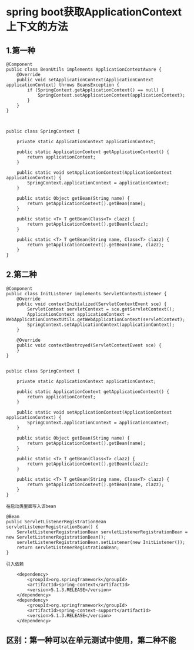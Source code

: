 # spring boot获取ApplicationContext上下文的方法 #

## 1.第一种 ##

	@Component
	public class BeanUtils implements ApplicationContextAware {
	    @Override
	    public void setApplicationContext(ApplicationContext applicationContext) throws BeansException {
	        if (SpringContext.getApplicationContext() == null) {
	            SpringContext.setApplicationContext(applicationContext);
	        }
	    }
	}
	
	
	
	public class SpringContext {
	
	    private static ApplicationContext applicationContext;
	
	    public static ApplicationContext getApplicationContext() {
	        return applicationContext;
	    }
	
	    public static void setApplicationContext(ApplicationContext applicationContext) {
	        SpringContext.applicationContext = applicationContext;
	    }
	
	    public static Object getBean(String name) {
	        return getApplicationContext().getBean(name);
	    }
	
	    public static <T> T getBean(Class<T> clazz) {
	        return getApplicationContext().getBean(clazz);
	    }
	
	    public static <T> T getBean(String name, Class<T> clazz) {
	        return getApplicationContext().getBean(name, clazz);
	    }
	}


## 2.第二种 ##

	@Component
	public class InitListener implements ServletContextListener {
	    @Override
	    public void contextInitialized(ServletContextEvent sce) {
	        ServletContext servletContext = sce.getServletContext();
	        ApplicationContext applicationContext = WebApplicationContextUtils.getWebApplicationContext(servletContext);
	        SpringContext.setApplicationContext(applicationContext);
	    }
	
	    @Override
	    public void contextDestroyed(ServletContextEvent sce) {
	    }
	}
	
	
	public class SpringContext {
	
	    private static ApplicationContext applicationContext;
	
	    public static ApplicationContext getApplicationContext() {
	        return applicationContext;
	    }
	
	    public static void setApplicationContext(ApplicationContext applicationContext) {
	        SpringContext.applicationContext = applicationContext;
	    }
	
	    public static Object getBean(String name) {
	        return getApplicationContext().getBean(name);
	    }
	
	    public static <T> T getBean(Class<T> clazz) {
	        return getApplicationContext().getBean(clazz);
	    }
	
	    public static <T> T getBean(String name, Class<T> clazz) {
	        return getApplicationContext().getBean(name, clazz);
	    }
	}

	在启动类里面写入该bean

	@Bean
    public ServletListenerRegistrationBean servletListenerRegistrationBean() {
        ServletListenerRegistrationBean servletListenerRegistrationBean = new ServletListenerRegistrationBean();
        servletListenerRegistrationBean.setListener(new InitListener());
        return servletListenerRegistrationBean;
    }

	引入依赖

		<dependency>
            <groupId>org.springframework</groupId>
            <artifactId>spring-context</artifactId>
            <version>5.1.3.RELEASE</version>
        </dependency>
        <dependency>
            <groupId>org.springframework</groupId>
            <artifactId>spring-context-support</artifactId>
            <version>5.1.3.RELEASE</version>
        </dependency>

## 区别：第一种可以在单元测试中使用，第二种不能 ##